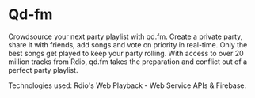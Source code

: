 # Qd-fm

Crowdsource your next party playlist with qd.fm. 
Create a private party, share it with friends, add songs and vote on priority in real-time. 
Only the best songs get played to keep your party rolling. With access to over 20 million tracks from Rdio, qd.fm takes the preparation and conflict out of a perfect party playlist.

Technologies used: Rdio's Web Playback - Web Service APIs & Firebase.
